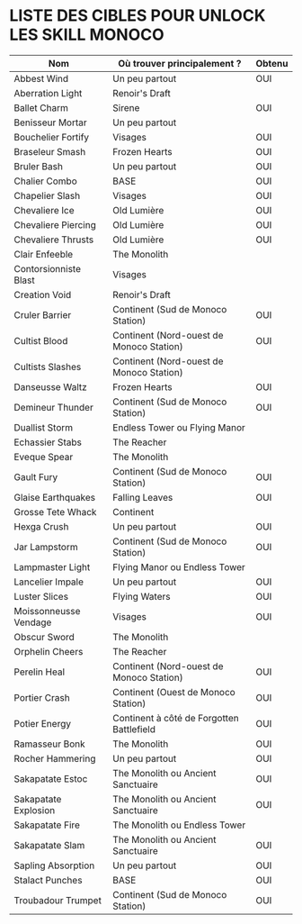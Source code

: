 # LISTE DES CIBLES POUR UNLOCK LES SKILL MONOCO

Nom | Où trouver principalement ? | Obtenu
-|-|-
Abbest Wind | Un peu partout | OUI
Aberration Light | Renoir's Draft |
Ballet Charm | Sirene | OUI
Benisseur Mortar | Un peu partout |
Bouchelier Fortify | Visages | OUI
Braseleur Smash | Frozen Hearts | OUI
Bruler Bash | Un peu partout | OUI
Chalier Combo | BASE | OUI
Chapelier Slash | Visages | OUI
Chevaliere Ice | Old Lumière | OUI
Chevaliere Piercing | Old Lumière | OUI
Chevaliere Thrusts | Old Lumière | OUI
Clair Enfeeble | The Monolith |
Contorsionniste Blast | Visages |
Creation Void | Renoir's Draft |
Cruler Barrier | Continent (Sud de Monoco Station) | OUI
Cultist Blood | Continent (Nord-ouest de Monoco Station) | OUI
Cultists Slashes | Continent (Nord-ouest de Monoco Station) |
Danseusse Waltz | Frozen Hearts | OUI
Demineur Thunder | Continent (Sud de Monoco Station) | OUI
Duallist Storm | Endless Tower ou Flying Manor |
Echassier Stabs | The Reacher |
Eveque Spear | The Monolith |
Gault Fury | Continent (Sud de Monoco Station) | OUI
Glaise Earthquakes | Falling Leaves | OUI
Grosse Tete Whack | Continent |
Hexga Crush | Un peu partout | OUI
Jar Lampstorm | Continent (Sud de Monoco Station) | OUI
Lampmaster Light | Flying Manor ou Endless Tower |
Lancelier Impale | Un peu partout | OUI
Luster Slices | Flying Waters | OUI
Moissonneusse Vendage | Visages | OUI
Obscur Sword | The Monolith |
Orphelin Cheers | The Reacher |
Perelin Heal | Continent (Nord-ouest de Monoco Station) | OUI
Portier Crash | Continent (Ouest de Monoco Station) | OUI
Potier Energy | Continent à côté de Forgotten Battlefield | OUI
Ramasseur Bonk | The Monolith | OUI
Rocher Hammering | Un peu partout | OUI
Sakapatate Estoc | The Monolith ou Ancient Sanctuaire | OUI
Sakapatate Explosion | The Monolith ou Ancient Sanctuaire | OUI
Sakapatate Fire | The Monolith ou Endless Tower |
Sakapatate Slam | The Monolith ou Ancient Sanctuaire | OUI
Sapling Absorption | Un peu partout | OUI
Stalact Punches | BASE | OUI
Troubadour Trumpet | Continent (Sud de Monoco Station) | OUI
